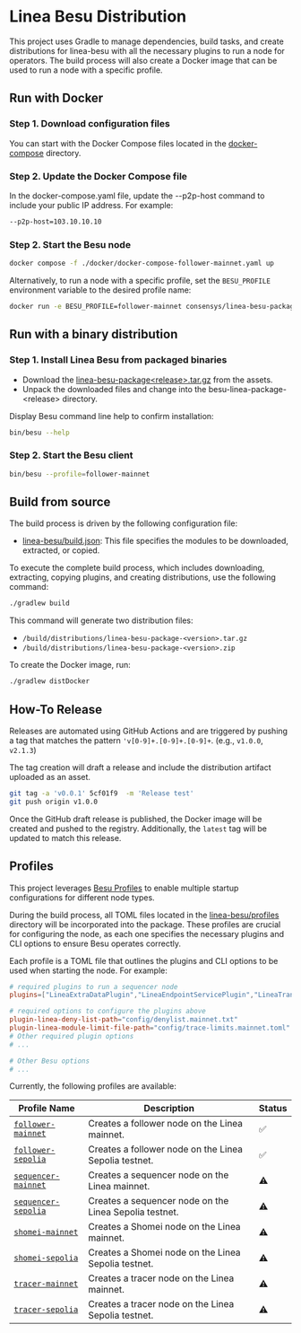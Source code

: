 # Linea Besu Distribution

This project uses Gradle to manage dependencies, build tasks, and create distributions for linea-besu with 
all the necessary plugins to run a node for operators. The build process will also create a Docker image that can be 
used to run a node with a specific profile.

## Run with Docker

### Step 1. Download configuration files

You can start with the Docker Compose files located in the [docker-compose](https://github.com/Consensys/linea-besu-package/tree/main/docker) directory.

### Step 2. Update the Docker Compose file
In the docker-compose.yaml file, update the --p2p-host command to include your public IP address. For example:
```sh
--p2p-host=103.10.10.10
```

### Step 2. Start the Besu node
```sh
docker compose -f ./docker/docker-compose-follower-mainnet.yaml up
```
Alternatively, to run a node with a specific profile, set the `BESU_PROFILE` environment variable to the desired profile name:

```sh
docker run -e BESU_PROFILE=follower-mainnet consensys/linea-besu-package:latest
```

## Run with a binary distribution

### Step 1. Install Linea Besu from packaged binaries
*  Download the [linea-besu-package&lt;release&gt;.tar.gz](https://github.com/Consensys/linea-besu-package/releases) 
from the assets.
* Unpack the downloaded files and change into the besu-linea-package-&lt;release&gt;
directory.

Display Besu command line help to confirm installation:
```sh
bin/besu --help
```

### Step 2. Start the Besu client
```sh
bin/besu --profile=follower-mainnet
```

## Build from source

The build process is driven by the following configuration file:

- [linea-besu/build.json](https://github.com/Consensys/linea-besu-package/tree/main/linea-besu/build.json): This file specifies the modules to be downloaded, extracted, or copied.

To execute the complete build process, which includes downloading, extracting, copying plugins, and creating
distributions, use the following command:

```sh
./gradlew build
```

This command will generate two distribution files:

- `/build/distributions/linea-besu-package-<version>.tar.gz`
- `/build/distributions/linea-besu-package-<version>.zip`

To create the Docker image, run:

```sh
./gradlew distDocker
```
## How-To Release

Releases are automated using GitHub Actions and are triggered by pushing a tag that matches the
pattern `'v[0-9]+.[0-9]+.[0-9]+`. (e.g., `v1.0.0`, `v2.1.3`)

The tag creation will draft a release and include the distribution artifact uploaded as an asset.
   ```sh
   git tag -a 'v0.0.1' 5cf01f9  -m 'Release test'
   git push origin v1.0.0
   ```

Once the GitHub draft release is published, the Docker image will be created and pushed to the registry. Additionally, 
the `latest` tag will be updated to match this release.



## Profiles

This project leverages [Besu Profiles](https://besu.hyperledger.org/public-networks/how-to/use-configuration-file/profile) to enable multiple startup configurations for different node types.

During the build process, all TOML files located in the [linea-besu/profiles](https://github.com/Consensys/linea-besu-package/tree/main/linea-besu/profiles) directory will be incorporated into the package. These profiles are crucial for configuring the node, as each one specifies the necessary plugins and CLI options to ensure Besu operates correctly.

Each profile is a TOML file that outlines the plugins and CLI options to be used when starting the node. For example:

```toml
# required plugins to run a sequencer node
plugins=["LineaExtraDataPlugin","LineaEndpointServicePlugin","LineaTransactionPoolValidatorPlugin","LineaTransactionSelectorPlugin"]

# required options to configure the plugins above
plugin-linea-deny-list-path="config/denylist.mainnet.txt"
plugin-linea-module-limit-file-path="config/trace-limits.mainnet.toml"
# Other required plugin options
# ...

# Other Besu options
# ...
```

Currently, the following profiles are available:

| Profile Name         | Description                                | Status                |
|----------------------|--------------------------------------------|-----------------------|
| [`follower-mainnet`](https://github.com/Consensys/linea-besu-package/blob/main/linea-besu/profiles/follower-mainnet.toml)   | Creates a follower node on the Linea mainnet.   | ✅                   |
| [`follower-sepolia`](https://github.com/Consensys/linea-besu-package/blob/main/linea-besu/profiles/follower-sepolia.toml)   | Creates a follower node on the Linea Sepolia testnet. | ✅                   |
| [`sequencer-mainnet`](https://github.com/Consensys/linea-besu-package/blob/main/linea-besu/profiles/sequencer-mainnet.toml)  | Creates a sequencer node on the Linea mainnet.  | ⚠️                    |
| [`sequencer-sepolia`](https://github.com/Consensys/linea-besu-package/blob/main/linea-besu/profiles/sequencer-sepolia.toml)  | Creates a sequencer node on the Linea Sepolia testnet. | ⚠️                    |
| [`shomei-mainnet`](https://github.com/Consensys/linea-besu-package/blob/main/linea-besu/profiles/shomei-mainnet.toml)     | Creates a Shomei node on the Linea mainnet.     | ⚠️                    |
| [`shomei-sepolia`](https://github.com/Consensys/linea-besu-package/blob/main/linea-besu/profiles/shomei-sepolia.toml)     | Creates a Shomei node on the Linea Sepolia testnet. | ⚠️                    |
| [`tracer-mainnet`](https://github.com/Consensys/linea-besu-package/blob/main/linea-besu/profiles/tracer-mainnet.toml)     | Creates a tracer node on the Linea mainnet.     | ⚠️                    |
| [`tracer-sepolia`](https://github.com/Consensys/linea-besu-package/blob/main/linea-besu/profiles/tracer-sepolia.toml)     | Creates a tracer node on the Linea Sepolia testnet. | ⚠️                    |

